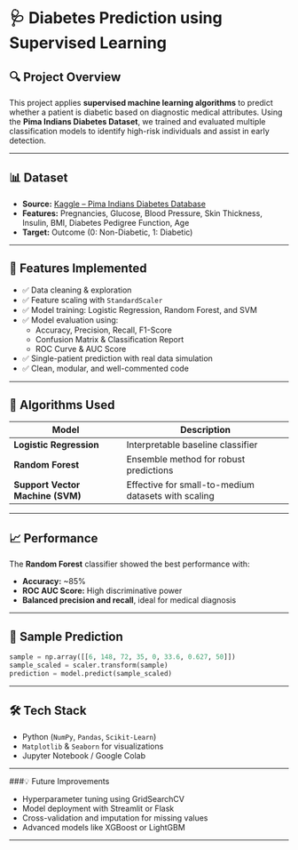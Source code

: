 # 🩺 Diabetes Prediction using Supervised Learning

## 🔍 Project Overview
This project applies **supervised machine learning algorithms** to predict whether a patient is diabetic based on diagnostic medical attributes. Using the **Pima Indians Diabetes Dataset**, we trained and evaluated multiple classification models to identify high-risk individuals and assist in early detection.

---

## 📊 Dataset
- **Source:** [Kaggle – Pima Indians Diabetes Database](https://www.kaggle.com/datasets/uciml/pima-indians-diabetes-database)
- **Features:** Pregnancies, Glucose, Blood Pressure, Skin Thickness, Insulin, BMI, Diabetes Pedigree Function, Age
- **Target:** Outcome (0: Non-Diabetic, 1: Diabetic)

---

## 🚀 Features Implemented
- ✅ Data cleaning & exploration  
- ✅ Feature scaling with `StandardScaler`  
- ✅ Model training: Logistic Regression, Random Forest, and SVM  
- ✅ Model evaluation using:
  - Accuracy, Precision, Recall, F1-Score
  - Confusion Matrix & Classification Report
  - ROC Curve & AUC Score  
- ✅ Single-patient prediction with real data simulation  
- ✅ Clean, modular, and well-commented code

---

## 🧠 Algorithms Used
| Model                  | Description                                      |
|------------------------|--------------------------------------------------|
| **Logistic Regression** | Interpretable baseline classifier               |
| **Random Forest**       | Ensemble method for robust predictions          |
| **Support Vector Machine (SVM)** | Effective for small-to-medium datasets with scaling |

---

## 📈 Performance
The **Random Forest** classifier showed the best performance with:
- **Accuracy:** ~85%  
- **ROC AUC Score:** High discriminative power  
- **Balanced precision and recall**, ideal for medical diagnosis

---

## 🔮 Sample Prediction
```python
sample = np.array([[6, 148, 72, 35, 0, 33.6, 0.627, 50]])
sample_scaled = scaler.transform(sample)
prediction = model.predict(sample_scaled)
```
---
## 🛠️ Tech Stack
- Python (`NumPy`, `Pandas`, `Scikit-Learn`)
- `Matplotlib` & `Seaborn` for visualizations
- Jupyter Notebook / Google Colab

---
###💡 Future Improvements
- Hyperparameter tuning using GridSearchCV
- Model deployment with Streamlit or Flask
- Cross-validation and imputation for missing values
- Advanced models like XGBoost or LightGBM

  
---


